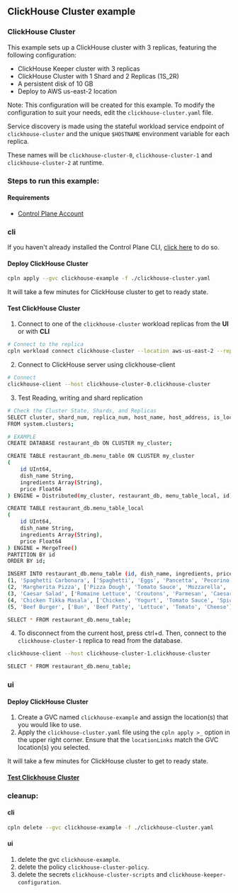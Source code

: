 ## ClickHouse Cluster example

### ClickHouse Cluster 

This example sets up a ClickHouse cluster with 3 replicas, featuring the following configuration:
* ClickHouse Keeper cluster with 3 replicas
* ClickHouse Cluster with 1 Shard and 2 Replicas (1S_2R)
* A persistent disk of 10 GB
* Deploy to AWS us-east-2 location

Note: This configuration will be created for this example. To modify the configuration to suit your needs, edit the `clickhouse-cluster.yaml` file.

Service discovery is made using the stateful workload service endpoint of `clickhouse-cluster` and the unique `$HOSTNAME` environment variable for each replica.

These names will be `clickhouse-cluster-0`, `clickhouse-cluster-1` and `clickhouse-cluster-2` at runtime.

### Steps to run this example:

#### Requirements
* [Control Plane Account](https://controlplane.com)

### cli

If you haven't already installed the Control Plane CLI, [click here](https://docs.controlplane.com/reference/cli) to do so.

#### Deploy ClickHouse Cluster

```bash
cpln apply --gvc clickhouse-example -f ./clickhouse-cluster.yaml
```
It will take a few minutes for ClickHouse cluster to get to ready state.

#### Test ClickHouse Cluster

1. Connect to one of the `clickhouse-cluster` workload replicas from the **UI** or with **CLI**
```BASH
# Connect to the replica
cpln workload connect clickhouse-cluster --location aws-us-east-2 --replica clickhouse-cluster-0 --container clickhouse-cluster --shell bash --gvc clickhouse-example
``` 
2. Connect to ClickHouse server using clickhouse-client
```BASH
# Connect 
clickhouse-client --host clickhouse-cluster-0.clickhouse-cluster
```
3. Test Reading, writing and shard replication
```BASH
# Check the Cluster State, Shards, and Replicas
SELECT cluster, shard_num, replica_num, host_name, host_address, is_local 
FROM system.clusters;

# EXAMPLE
CREATE DATABASE restaurant_db ON CLUSTER my_cluster;

CREATE TABLE restaurant_db.menu_table ON CLUSTER my_cluster
(
    id UInt64,
    dish_name String,
    ingredients Array(String),
    price Float64
) ENGINE = Distributed(my_cluster, restaurant_db, menu_table_local, id);

CREATE TABLE restaurant_db.menu_table_local
(
    id UInt64,
    dish_name String,
    ingredients Array(String),
    price Float64
) ENGINE = MergeTree()
PARTITION BY id
ORDER BY id;

INSERT INTO restaurant_db.menu_table (id, dish_name, ingredients, price) VALUES
(1, 'Spaghetti Carbonara', ['Spaghetti', 'Eggs', 'Pancetta', 'Pecorino Romano'], 10.50),
(2, 'Margherita Pizza', ['Pizza Dough', 'Tomato Sauce', 'Mozzarella', 'Basil'], 8.00),
(3, 'Caesar Salad', ['Romaine Lettuce', 'Croutons', 'Parmesan', 'Caesar Dressing'], 7.50),
(4, 'Chicken Tikka Masala', ['Chicken', 'Yogurt', 'Tomato Sauce', 'Spices'], 12.00),
(5, 'Beef Burger', ['Bun', 'Beef Patty', 'Lettuce', 'Tomato', 'Cheese'], 9.50);

SELECT * FROM restaurant_db.menu_table;
```

4. To disconnect from the current host, press ctrl+d. Then, connect to the `clickhouse-cluster-1` replica to read from the database.
```BASH
clickhouse-client --host clickhouse-cluster-1.clickhouse-cluster

SELECT * FROM restaurant_db.menu_table;
```

### ui

#### Deploy ClickHouse Cluster

1. Create a GVC named `clickhouse-example` and assign the location(s) that you would like to use.
2. Apply the `clickhouse-cluster.yaml` file using the `cpln apply >_` option in the upper right corner. Ensure that the `locationLinks` match the GVC location(s) you selected.

It will take a few minutes for ClickHouse cluster to get to ready state.

#### [Test Clickhouse Cluster](#test-clickhouse-cluster)

### cleanup:

#### cli

```bash
cpln delete --gvc clickhouse-example -f ./clickhouse-cluster.yaml
```

#### ui

1. delete the gvc `clickhouse-example`.
1. delete the policy `clickhouse-cluster-policy`.
1. delete the secrets `clickhouse-cluster-scripts` and `clickhouse-keeper-configuration`.